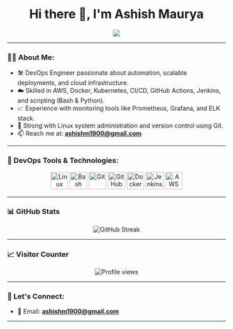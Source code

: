 <h1 align="center">Hi there 👋, I'm Ashish Maurya</h1>

<p align="center">
  <img src="https://readme-typing-svg.herokuapp.com?center=true&vCenter=true&multiline=true&lines=🚀+DevOps+Engineer;💻+Automation+%7C+CI%2FCD+%7C+Cloud+%7C+Monitoring;🔧+Docker+%7C+Kubernetes+%7C+Linux+%7C+AWS&center=true&width=1000&height=45" />
</p>

---

### 👨‍💻 About Me:

- 🛠 DevOps Engineer passionate about automation, scalable deployments, and cloud infrastructure.
- ☁️ Skilled in AWS, Docker, Kubernetes, CI/CD, GitHub Actions, Jenkins, and scripting (Bash & Python).
- 📈 Experience with monitoring tools like Prometheus, Grafana, and ELK stack.
- 🐧 Strong with Linux system administration and version control using Git.
- 📫 Reach me at: **ashishm1900@gmail.com**

---

### 🧰 DevOps Tools & Technologies:

<p align="center">
  <img src="https://cdn.jsdelivr.net/gh/devicons/devicon/icons/linux/linux-original.svg" alt="Linux" width="40" height="40"/>
  <img src="https://cdn.jsdelivr.net/gh/devicons/devicon/icons/bash/bash-original.svg" alt="Bash" width="40" height="40"/>
  <img src="https://cdn.jsdelivr.net/gh/devicons/devicon/icons/git/git-original.svg" alt="Git" width="40" height="40"/>
  <img src="https://cdn.jsdelivr.net/gh/devicons/devicon/icons/github/github-original.svg" alt="GitHub" width="40" height="40"/>
  <img src="https://cdn.jsdelivr.net/gh/devicons/devicon/icons/docker/docker-original.svg" alt="Docker" width="40" height="40"/>
  <img src="https://cdn.jsdelivr.net/gh/devicons/devicon/icons/jenkins/jenkins-original.svg" alt="Jenkins" width="40" height="40"/>
  <img src="https://cdn.jsdelivr.net/gh/devicons/devicon/icons/amazonwebservices/amazonwebservices-original.svg" alt="AWS" width="40" height="40"/>
</p>

---

### 📊 GitHub Stats

<p align="center">
  <img src="https://github-readme-streak-stats.herokuapp.com?user=Ashishm0511&theme=tokyonight&hide_border=false&date_format=M%20j%5B%2C%20Y%5D" alt="GitHub Streak" />
</p>



---

### 📈 Visitor Counter

<p align="center">
  <img src="https://komarev.com/ghpvc/?username=Ashishm0511&label=Total+Profile+Views&color=0e75b6&style=flat-square" alt="Profile views" />
</p>

---

### 🤝 Let's Connect:

- 📧 Email: **ashishm1900@gmail.com**



---

